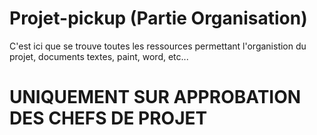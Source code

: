 # Projet-pickup (Partie Organisation)

C'est ici que se trouve toutes les ressources permettant l'organistion du projet, documents textes, paint, word, etc...

# UNIQUEMENT SUR APPROBATION DES CHEFS DE PROJET
